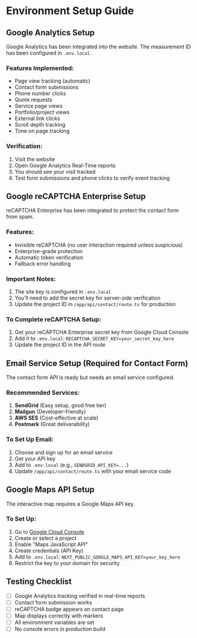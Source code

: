 # Environment Setup Guide

## Google Analytics Setup

Google Analytics has been integrated into the website. The measurement ID has been configured in `.env.local`.

### Features Implemented:
- Page view tracking (automatic)
- Contact form submissions
- Phone number clicks
- Quote requests
- Service page views
- Portfolio/project views
- External link clicks
- Scroll depth tracking
- Time on page tracking

### Verification:
1. Visit the website
2. Open Google Analytics Real-Time reports
3. You should see your visit tracked
4. Test form submissions and phone clicks to verify event tracking

## Google reCAPTCHA Enterprise Setup

reCAPTCHA Enterprise has been integrated to protect the contact form from spam.

### Features:
- Invisible reCAPTCHA (no user interaction required unless suspicious)
- Enterprise-grade protection
- Automatic token verification
- Fallback error handling

### Important Notes:
1. The site key is configured in `.env.local`
2. You'll need to add the secret key for server-side verification
3. Update the project ID in `/app/api/contact/route.ts` for production

### To Complete reCAPTCHA Setup:
1. Get your reCAPTCHA Enterprise secret key from Google Cloud Console
2. Add it to `.env.local`: `RECAPTCHA_SECRET_KEY=your_secret_key_here`
3. Update the project ID in the API route

## Email Service Setup (Required for Contact Form)

The contact form API is ready but needs an email service configured.

### Recommended Services:
1. **SendGrid** (Easy setup, good free tier)
2. **Mailgun** (Developer-friendly)
3. **AWS SES** (Cost-effective at scale)
4. **Postmark** (Great deliverability)

### To Set Up Email:
1. Choose and sign up for an email service
2. Get your API key
3. Add to `.env.local` (e.g., `SENDGRID_API_KEY=...`)
4. Update `/app/api/contact/route.ts` with your email service code

## Google Maps API Setup

The interactive map requires a Google Maps API key.

### To Set Up:
1. Go to [Google Cloud Console](https://console.cloud.google.com)
2. Create or select a project
3. Enable "Maps JavaScript API"
4. Create credentials (API Key)
5. Add to `.env.local`: `NEXT_PUBLIC_GOOGLE_MAPS_API_KEY=your_key_here`
6. Restrict the key to your domain for security

## Testing Checklist

- [ ] Google Analytics tracking verified in real-time reports
- [ ] Contact form submission works
- [ ] reCAPTCHA badge appears on contact page
- [ ] Map displays correctly with markers
- [ ] All environment variables are set
- [ ] No console errors in production build